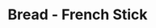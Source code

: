 ---
title: Bread - French Stick
price: $7.67
description: Sed sagittis. Nam congue, risus semper porta volutpat, quam pede lobortis ligula, sit amet eleifend pede libero quis orci. Nullam molestie nibh in lectus.
image: https://dummyimage.com/100x250.png/5fa2dd/ffffff
---